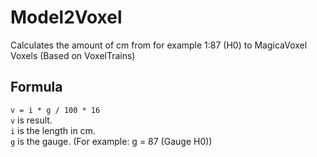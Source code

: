 # Model2Voxel
Calculates the amount of cm from for example 1:87 (H0) to MagicaVoxel Voxels (Based on VoxelTrains)

## Formula
`v = i * g / 100 * 16`<br>
`v` is result.<br>
`i` is the length in cm.<br>
`g` is the gauge. (For example: g = 87 (Gauge H0))
